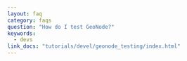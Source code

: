 ```yaml
---
layout: faq
category: faqs
question: "How do I test GeoNode?"
keywords:
  - devs
link_docs: "tutorials/devel/geonode_testing/index.html"
---
```

